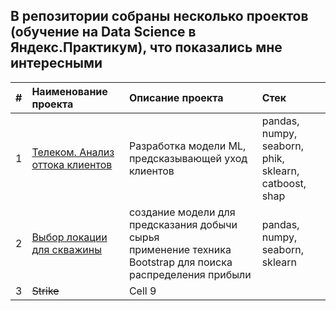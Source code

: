 ## В репозитории собраны несколько проектов (обучение на Data Science в Яндекс.Практикум), что показались мне интересными
| #  | **Наименование проекта**  | **Описание проекта**| **Стек** |
|:-- |:---------------| :-------------------| :-------------------|
| 1        | [Телеком. Анализ оттока клиентов](https://github.com/Eugene-Glukhov/YP/blob/main/telecom-pr/)        |  Разработка модели ML, <br /> предсказывающей уход клиентов | pandas, numpy, seaborn, <br /> phik, sklearn, catboost, shap        |
| 2         | [Выбор локации для скважины](https://github.com/Eugene-Glukhov/YP/tree/main/revenue)       | создание модели для предсказания добычи сырья <br /> применение техника Bootstrap для поиска распределения прибыли | pandas, numpy, seaborn, sklearn|
| 3         | ~~Strike~~      | Cell 9        | |
